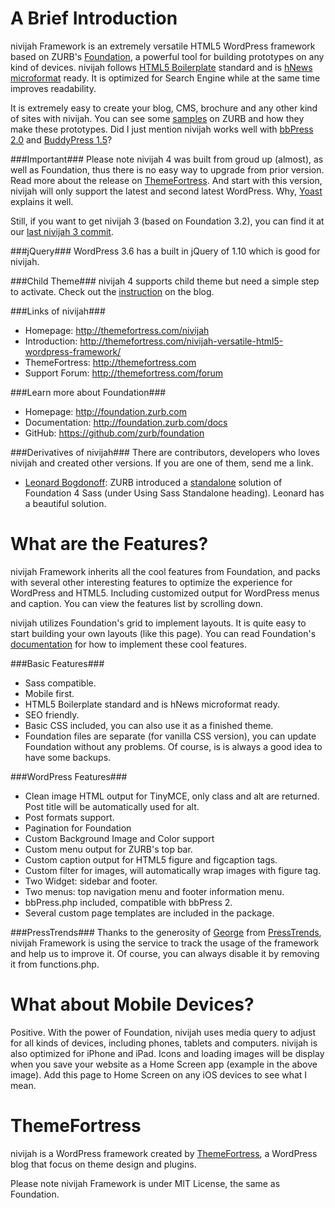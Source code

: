 A Brief Introduction
====================
nivijah Framework is an extremely versatile HTML5 WordPress framework based on ZURB's [Foundation](http://foundation.zurb.com), a powerful tool for building prototypes on any kind of devices. nivijah follows [HTML5 Boilerplate](http://html5boilerplate.com) standard and is [hNews microformat](https://www.readability.com/publishers/guidelines) ready. It is optimized for Search Engine while at the same time improves readability.

It is extremely easy to create your blog, CMS, brochure and any other kind of sites with nivijah. You can see some [samples](http://foundation.zurb.com/templates.php) on ZURB and how they make these prototypes. Did I just mention nivijah works well with [bbPress 2.0](http://bbpress.org/) and [BuddyPress 1.5](http://buddypress.org/)?

###Important###
Please note nivijah 4 was built from groud up (almost), as well as Foundation, thus there is no easy way to upgrade from prior version. Read more about the release on [ThemeFortress](http://themefortress.com/nivijah-framework-4/). And start with this version, nivijah will only support the latest and second latest WordPress. Why, [Yoast](http://yoast.com/why-we-dont-support-old-wordpress-versions/) explains it well.

Still, if you want to get nivijah 3 (based on Foundation 3.2), you can find it at our [last nivijah 3 commit](https://github.com/milohuang/nivijah/tree/2ef429776d4d3e27906e44d7d0a43cf912078e36).

###jQuery###
WordPress 3.6 has a built in jQuery of 1.10 which is good for nivijah.

###Child Theme###
nivijah 4 supports child theme but need a simple step to activate. Check out the [instruction](http://themefortress.com/child-theme-nivijah-4/) on the blog.


###Links of nivijah###
* Homepage:      http://themefortress.com/nivijah
* Introduction:  http://themefortress.com/nivijah-versatile-html5-wordpress-framework/
* ThemeFortress: http://themefortress.com
* Support Forum: http://themefortress.com/forum

###Learn more about Foundation###
* Homepage:      http://foundation.zurb.com  
* Documentation: http://foundation.zurb.com/docs  
* GitHub:        https://github.com/zurb/foundation

###Derivatives of nivijah###
There are contributors, developers who loves nivijah and created other versions. If you are one of them, send me a link.
* [Leonard Bogdonoff](https://github.com/lkbgift/nivijah/): ZURB introduced a [standalone](http://foundation.zurb.com/docs/sass.html) solution of Foundation 4 Sass (under Using Sass Standalone heading). Leonard has a beautiful solution.



What are the Features?
======================
nivijah Framework inherits all the cool features from Foundation, and packs with several other interesting features to optimize the experience for WordPress and HTML5. Including customized output for WordPress menus and caption. You can view the features list by scrolling down.

nivijah utilizes Foundation's grid to implement layouts. It is quite easy to start building your own layouts (like this page). You can read Foundation's [documentation](http://foundation.zurb.com/docs/) for how to implement these cool features.

###Basic Features###
* Sass compatible.
* Mobile first.
* HTML5 Boilerplate standard and is hNews microformat ready.
* SEO friendly.
* Basic CSS included, you can also use it as a finished theme.
* Foundation files are separate (for vanilla CSS version), you can update Foundation without any problems. Of course, is is always a good idea to have some backups.

###WordPress Features###
* Clean image HTML output for TinyMCE, only class and alt are returned. Post title will be automatically used for alt.
* Post formats support.
* Pagination for Foundation
* Custom Background Image and Color support
* Custom menu output for ZURB's top bar.
* Custom caption output for HTML5 figure and figcaption tags.
* Custom filter for images, will automatically wrap images with figure tag.
* Two Widget: sidebar and footer.
* Two menus: top navigation menu and footer information menu.
* bbPress.php included, compatible with bbPress 2.
* Several custom page templates are included in the package.

###PressTrends###
Thanks to the generosity of [George](https://twitter.com/prstrends) from [PressTrends](http://www.presstrends.io/), nivijah Framework is using the service to track the usage of the framework and help us to improve it. Of course, you can always disable it by removing it from functions.php.

What about Mobile Devices?
==========================
Positive. With the power of Foundation, nivijah uses media query to adjust for all kinds of devices, including phones, tablets and computers. nivijah is also optimized for iPhone and iPad. Icons and loading images will be display when you save your website as a Home Screen app (example in the above image). Add this page to Home Screen on any iOS devices to see what I mean.

ThemeFortress
=============
nivijah is a WordPress framework created by [ThemeFortress](http://themefortress.com), a WordPress blog that focus on theme design and plugins.

Please note nivijah Framework is under MIT License, the same as Foundation.

